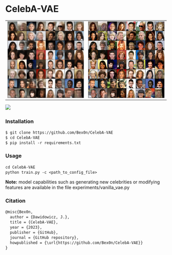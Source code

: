 # CelebA-VAE

<table>
  <tr>
    <td style="width:50%">
      <img src="https://raw.githubusercontent.com/Bex0n/CelebA-VAE/main/assets/vae_reconstruction.png" width="100%"/>
    </td>
    <td style="width:50%">
      <img src="https://raw.githubusercontent.com/Bex0n/CelebA-VAE/main/assets/vae_training_data.png" width="100%"/>
    </td>
  </tr>
</table>

![][3]

### Installation
```
$ git clone https://github.com/Bex0n/CelebA-VAE
$ cd CelebA-VAE
$ pip install -r requirements.txt
```

### Usage
```
cd CelebA-VAE
python train.py -c <path_to_config_file>
```

**Note:** model capabilities such as generating new celebrities or modifying features are available in the file experiments/vanilla_vae.py

### Citation
```
@misc{Bex0n,
  author = {Dawidowicz, J.},
  title = {CelebA-VAE},
  year = {2023},
  publisher = {GitHub},
  journal = {GitHub repository},
  howpublished = {\url{https://github.com/Bex0n/CelebA-VAE}}
}
```

[1]: https://raw.githubusercontent.com/Bex0n/CelebA-VAE/main/assets/vae_training_data.png
[2]: https://raw.githubusercontent.com/Bex0n/CelebA-VAE/main/assets/vae_reconstruction.png
[3]: https://raw.githubusercontent.com/Bex0n/CelebA-VAE/main/assets/vae_interpolation.png